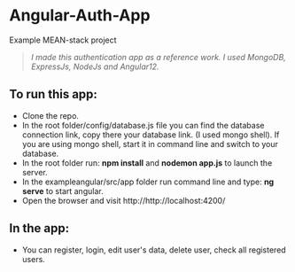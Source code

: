 # Angular-Auth-App
Example MEAN-stack project

>*I made this authentication app as a reference work. I used MongoDB, ExpressJs, NodeJs and Angular12.*

## To run this app:

 - Clone the repo.
- In the root folder/config/database.js file you can find the database connection link, copy there your database link. (I used mongo shell). If you are using mongo shell, start it in command line and switch to your database.
- In the root folder run: **npm install** and **nodemon app.js** to launch the server.
- In the exampleangular/src/app folder run command line and type: **ng serve** to start angular.
- Open the browser and visit http://http://localhost:4200/

## In the app:
- You can register, login, edit user's data, delete user, check all registered users.
